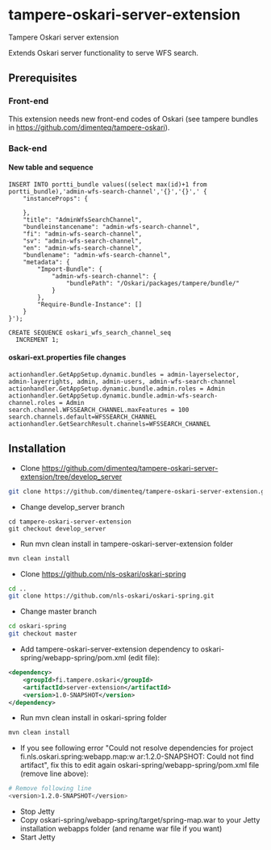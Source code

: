 # tampere-oskari-server-extension

Tampere Oskari server extension

Extends Oskari server functionality to serve WFS search.

## Prerequisites

### Front-end

This extension needs new front-end codes of Oskari (see tampere bundles in https://github.com/dimenteq/tampere-oskari).

### Back-end

#### New table and sequence
```PLpgSQL
INSERT INTO portti_bundle values((select max(id)+1 from portti_bundle),'admin-wfs-search-channel','{}','{}',' {
	"instanceProps": {
		
	},
	"title": "AdminWfsSearchChannel",
	"bundleinstancename": "admin-wfs-search-channel",
	"fi": "admin-wfs-search-channel",
	"sv": "admin-wfs-search-channel",
	"en": "admin-wfs-search-channel",
	"bundlename": "admin-wfs-search-channel",
	"metadata": {
		"Import-Bundle": {
			"admin-wfs-search-channel": {
				"bundlePath": "/Oskari/packages/tampere/bundle/"
			}
		},
		"Require-Bundle-Instance": []
	}
}');

CREATE SEQUENCE oskari_wfs_search_channel_seq
  INCREMENT 1;
```

#### oskari-ext.properties file changes

```Shell
actionhandler.GetAppSetup.dynamic.bundles = admin-layerselector, admin-layerrights, admin, admin-users, admin-wfs-search-channel
actionhandler.GetAppSetup.dynamic.bundle.admin.roles = Admin
actionhandler.GetAppSetup.dynamic.bundle.admin-wfs-search-channel.roles = Admin
search.channel.WFSSEARCH_CHANNEL.maxFeatures = 100
search.channels.default=WFSSEARCH_CHANNEL
actionhandler.GetSearchResult.channels=WFSSEARCH_CHANNEL
```

## Installation

* Clone https://github.com/dimenteq/tampere-oskari-server-extension/tree/develop_server
```Bash
git clone https://github.com/dimenteq/tampere-oskari-server-extension.git
```
* Change develop_server branch
```
cd tampere-oskari-server-extension
git checkout develop_server
```
* Run mvn clean install in tampere-oskari-server-extension folder
```Bash
mvn clean install
```
* Clone https://github.com/nls-oskari/oskari-spring
```Bash
cd ..
git clone https://github.com/nls-oskari/oskari-spring.git
```
* Change master branch
```Bash
cd oskari-spring
git checkout master
```
* Add tampere-oskari-server-extension dependency to oskari-spring/webapp-spring/pom.xml (edit file): 
```Xml
<dependency>
    <groupId>fi.tampere.oskari</groupId>
    <artifactId>server-extension</artifactId>
    <version>1.0-SNAPSHOT</version>
</dependency>
```
* Run mvn clean install in oskari-spring folder
```Bash
mvn clean install
```
* If you see following error "Could not resolve dependencies for project fi.nls.oskari.spring:webapp.map:w
ar:1.2.0-SNAPSHOT: Could not find artifact", fix this to edit again oskari-spring/webapp-spring/pom.xml file (remove line above):
```Bash
# Remove following line
<version>1.2.0-SNAPSHOT</version>
```
* Stop Jetty
* Copy oskari-spring/webapp-spring/target/spring-map.war to your Jetty installation webapps folder (and rename war file if you want)
* Start Jetty